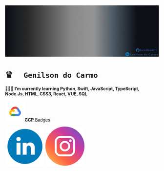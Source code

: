 ![GenilsonDC Banner](Documentation/GitGenilsonDC.gif)

# ♛ `  Genilson do Carmo`



#### 👨🏻‍💻 I’m currently learning  **Python, Swift, JavaScript, TypeScript, Node.Js, HTML, CSS3, React, VUE,  SQL**



[![linkedin](Documentation/gcp.png)](https://www.cloudskillsboost.google/public_profiles/3bc66987-f366-4b24-9d43-d7520ca7788/)[**GCP** Badges](https://www.cloudskillsboost.google/public_profiles/3bc66987-f366-4b24-9d43-d7520ca7788)



[![linkedin](Documentation/linkedin_icon.png)](https://www.linkedin.com/in/genilson-do-carmo-8a42b89a/)       [![instagrm](Documentation/instag.png)](https://www.instagram.com/genilson_carmo/) 

